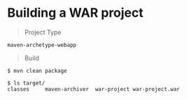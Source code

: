 # Building a WAR project

> Project Type

`maven-archetype-webapp`

> Build

```
$ mvn clean package

$ ls target/
classes		maven-archiver	war-project	war-project.war
```
